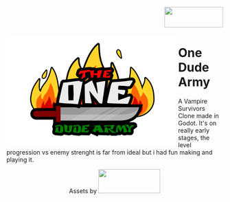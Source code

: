 <p align="right">
<a href="https://godotengine.org/">
  <img src="https://godotengine.org/assets/logo.svg" width="136" height="48">
</a>
</p>

<img src="imgs/logo_wide.png" align="left" width="400" height="254">

# One Dude Army
A Vampire Survivors Clone made in Godot. It's on really early stages, the level progression vs enemy strenght is far from ideal but i had fun making and playing it.

<p align="center">
Assets by
<a href="https://www.kenney.nl/">
  <img src="https://www.kenney.nl/" width="144" height="56">
</a>
</p>


